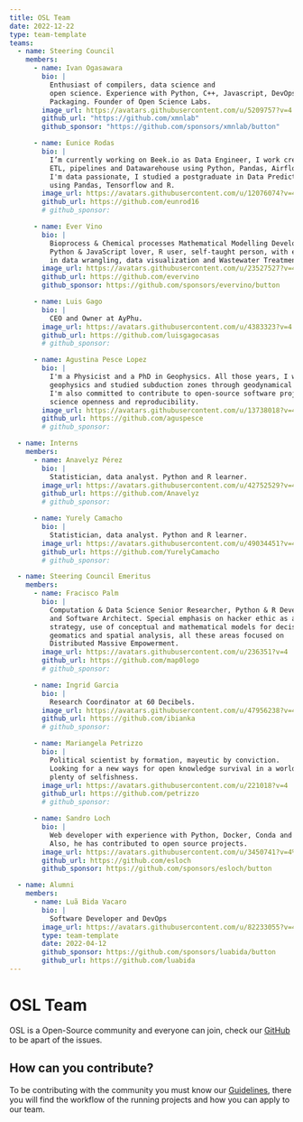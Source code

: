 ```yaml
---
title: OSL Team
date: 2022-12-22
type: team-template
teams:
  - name: Steering Council
    members:
      - name: Ivan Ogasawara
        bio: |
          Enthusiast of compilers, data science and
          open science. Experience with Python, C++, Javascript, DevOps, and
          Packaging. Founder of Open Science Labs.
        image_url: https://avatars.githubusercontent.com/u/5209757?v=4
        github_url: "https://github.com/xmnlab"
        github_sponsor: "https://github.com/sponsors/xmnlab/button"

      - name: Eunice Rodas
        bio: |
          I’m currently working on Beek.io as Data Engineer, I work create and model,
          ETL, pipelines and Datawarehouse using Python, Pandas, Airflow and GCP.
          I'm data passionate, I studied a postgraduate in Data Predict and Analytics
          using Pandas, Tensorflow and R.
        image_url: https://avatars.githubusercontent.com/u/12076074?v=4
        github_url: https://github.com/eunrod16
        # github_sponsor:

      - name: Ever Vino
        bio: |
          Bioprocess & Chemical processes Mathematical Modelling Developer,
          Python & JavaScript lover, R user, self-taught person, with experience
          in data wrangling, data visualization and Wastewater Treatment.
        image_url: https://avatars.githubusercontent.com/u/23527527?v=4
        github_url: https://github.com/evervino
        github_sponsor: https://github.com/sponsors/evervino/button

      - name: Luis Gago
        bio: |
          CEO and Owner at AyPhu.
        image_url: https://avatars.githubusercontent.com/u/4383323?v=4
        github_url: https://github.com/luisgagocasas
        # github_sponsor:

      - name: Agustina Pesce Lopez
        bio: |
          I'm a Physicist and a PhD in Geophysics. All those years, I worked in applied
          geophysics and studied subduction zones through geodynamical numerical modeling.
          I'm also committed to contribute to open-source software projects to improve 
          science openness and reproducibility.
        image_url: https://avatars.githubusercontent.com/u/13738018?v=4
        github_url: https://github.com/aguspesce
        # github_sponsor:

  - name: Interns
    members:
      - name: Anavelyz Pérez
        bio: |
          Statistician, data analyst. Python and R learner.
        image_url: https://avatars.githubusercontent.com/u/42752529?v=4
        github_url: https://github.com/Anavelyz
        # github_sponsor:

      - name: Yurely Camacho
        bio: |
          Statistician, data analyst. Python and R learner.
        image_url: https://avatars.githubusercontent.com/u/49034451?v=4
        github_url: https://github.com/YurelyCamacho
        # github_sponsor:

  - name: Steering Council Emeritus
    members:
      - name: Fracisco Palm
        bio: |
          Computation & Data Science Senior Researcher, Python & R Developer
          and Software Architect. Special emphasis on hacker ethic as a learning
          strategy, use of conceptual and mathematical models for decision-making,
          geomatics and spatial analysis, all these areas focused on
          Distributed Massive Empowerment.
        image_url: https://avatars.githubusercontent.com/u/236351?v=4
        github_url: https://github.com/map0logo
        # github_sponsor:

      - name: Ingrid Garcia
        bio: |
          Research Coordinator at 60 Decibels.
        image_url: https://avatars.githubusercontent.com/u/47956238?v=4
        github_url: https://github.com/ibianka
        # github_sponsor:

      - name: Mariangela Petrizzo
        bio: |
          Political scientist by formation, mayeutic by conviction.
          Looking for a new ways for open knowledge survival in a world
          plenty of selfishness.
        image_url: https://avatars.githubusercontent.com/u/221018?v=4
        github_url: https://github.com/petrizzo
        # github_sponsor:

      - name: Sandro Loch
        bio: |
          Web developer with experience with Python, Docker, Conda and Django;
          Also, he has contributed to open source projects.
        image_url: https://avatars.githubusercontent.com/u/3450741?v=4%22
        github_url: https://github.com/esloch
        github_sponsor: https://github.com/sponsors/esloch/button

  - name: Alumni
    members:
      - name: Luã Bida Vacaro
        bio: |
          Software Developer and DevOps
        image_url: https://avatars.githubusercontent.com/u/82233055?v=4
        type: team-template
        date: 2022-04-12
        github_sponsor: https://github.com/sponsors/luabida/button
        github_url: https://github.com/luabida
---
```


# OSL Team

OSL is a Open-Source community and everyone can join, check our [GitHub](https://github.com/OpenScienceLabs/opensciencelabs.github.io) to be apart of the issues.

## How can you contribute?

To be contributing with the community you must know our [Guidelines](https://opensciencelabs.org/guidelines/list/),
there you will find the workflow of the running projects and how you can apply to our team.
